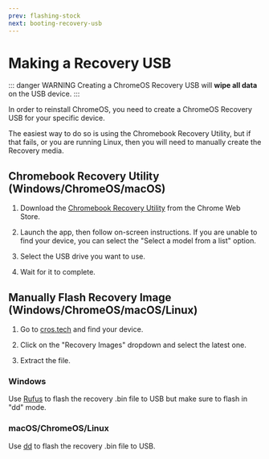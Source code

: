 ```yaml
---
prev: flashing-stock
next: booting-recovery-usb
---
```

# Making a Recovery USB

::: danger WARNING
Creating a ChromeOS Recovery USB will **wipe all data** on the USB device.
:::

In order to reinstall ChromeOS, you need to create a ChromeOS Recovery USB for your specific device.

The easiest way to do so is using the Chromebook Recovery Utility, but if that fails, or you are running Linux, then you will need to manually create the Recovery media.

## Chromebook Recovery Utility (Windows/ChromeOS/macOS)

1. Download the [Chromebook Recovery Utility](https://chrome.google.com/webstore/detail/chromebook-recovery-utili/pocpnlppkickgojjlmhdmidojbmbodfm) from the Chrome Web Store.

2. Launch the app, then follow on-screen instructions. If you are unable to find your device, you can select the "Select a model from a list" option.

3. Select the USB drive you want to use.

4. Wait for it to complete.

## Manually Flash Recovery Image (Windows/ChromeOS/macOS/Linux)

1. Go to [cros.tech](https://cros.tech/) and find your device.

2. Click on the "Recovery Images" dropdown and select the latest one.

3. Extract the file.

### Windows

Use [Rufus](bootableusb.md#flashing-using-rufus-windows) to flash the recovery .bin file to USB but make sure to flash in "dd" mode.

### macOS/ChromeOS/Linux

Use [dd](bootableusb.md#flashing-with-dd-linux-macos) to flash the recovery .bin file to USB.

